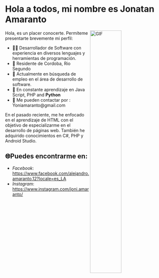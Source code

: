 # Hola a todos, mi nombre es Jonatan Amaranto
<img align="right" alt="GIF" src="https://github.com/abhisheknaiidu/abhisheknaiidu/blob/master/code.gif?raw=true" width="45%" />
<p width="45%">
Hola, es un placer conocerte. Permíteme presentarte brevemente mi perfil:
  <ul>
    <li>👨‍🔧 Desarrollador de Software con experiencia en diversos lenguajes y herramientas de programación.</b></li>
    <li>📍 Residente de Cordoba, Rio Segundo</b></li>
    <li>🏢  Actualmente en búsqueda de empleo en el área de desarrollo de software.
    <li>🌱 En constante aprendizaje en Java Script, PHP </b> and <b>Python</b></li>
    <li>📮 Me pueden contactar por : Yoniamaranto@gmail.com
  </ul>
En el pasado reciente, me he enfocado en el aprendizaje de HTML con el objetivo de especializarme en el desarrollo de páginas web. También he adquirido conocimientos en C#, PHP y Android Studio.
  
</p>

## 🌐Puedes encontrarme en:
- *Facebook*: https://www.facebook.com/alejandro.amaranto.12?locale=es_LA
- *Instagram*: https://www.instagram.com/joni.amaranto/
  
</p>


